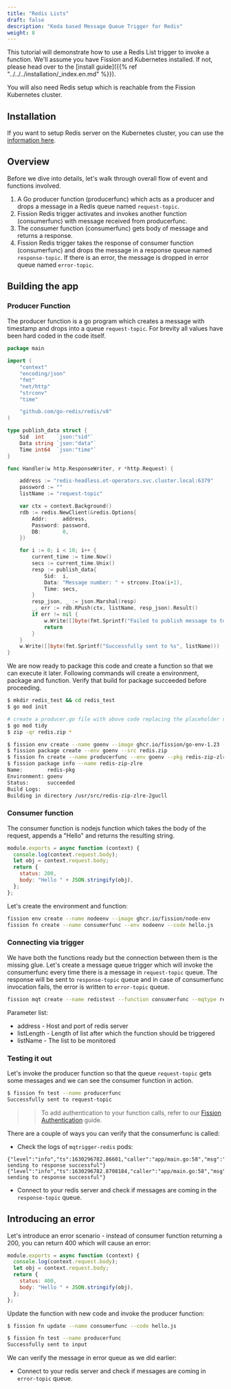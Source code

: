 ```yaml
---
title: "Redis Lists"
draft: false
description: "Keda based Message Queue Trigger for Redis"
weight: 8
---
```


This tutorial will demonstrate how to use a Redis List trigger to invoke a function.
We'll assume you have Fission and Kubernetes installed.
If not, please head over to the [install guide]({{% ref "../../../installation/_index.en.md" %}}).

You will also need Redis setup which is reachable from the Fission Kubernetes cluster.

## Installation

If you want to setup Redis server on the Kubernetes cluster, you can use the [information here](https://ot-container-kit.github.io/redis-operator/guide).

## Overview

Before we dive into details, let's walk through overall flow of event and functions involved.

1. A Go producer function (producerfunc) which acts as a producer and drops a message in a Redis queue named `request-topic`.
2. Fission Redis trigger activates and invokes another function (consumerfunc) with message received from producerfunc.
3. The consumer function (consumerfunc) gets body of message and returns a response.
4. Fission Redis trigger takes the response of consumer function (consumerfunc) and drops the message in a response queue named `response-topic`.
   If there is an error, the message is dropped in error queue named `error-topic`.

## Building the app

### Producer Function

The producer function is a go program which creates a message with timestamp and drops into a queue `request-topic`.
For brevity all values have been hard coded in the code itself.

```go
package main
​
import (
    "context"
    "encoding/json"
    "fmt"
    "net/http"
    "strconv"
    "time"

    "github.com/go-redis/redis/v8"
)

type publish_data struct {
    Sid  int    `json:"sid"`
    Data string `json:"data"`
    Time int64  `json:"time"`
}

func Handler(w http.ResponseWriter, r *http.Request) {

    address := "redis-headless.ot-operators.svc.cluster.local:6379"
    password := ""
    listName := "request-topic"

    var ctx = context.Background()
    rdb := redis.NewClient(&redis.Options{
        Addr:     address,
        Password: password,
        DB:       0,
    })

    for i := 0; i < 10; i++ {
        current_time := time.Now()
        secs := current_time.Unix()
        resp := publish_data{
            Sid:  i,
            Data: "Message number: " + strconv.Itoa(i+1),
            Time: secs,
        }
        resp_json, _ := json.Marshal(resp)
        _, err := rdb.RPush(ctx, listName, resp_json).Result()
        if err != nil {
            w.Write([]byte(fmt.Sprintf("Failed to publish message to topic %s: %v", listName, err)))
            return
        }
    }
    w.Write([]byte(fmt.Sprintf("Successfully sent to %s", listName)))
}
```

We are now ready to package this code and create a function so that we can execute it later.
Following commands will create a environment, package and function.
Verify that build for package succeeded before proceeding.

```sh
$ mkdir redis_test && cd redis_test
$ go mod init

# create a producer.go file with above code replacing the placeholder values with actual ones
$ go mod tidy
$ zip -qr redis.zip *

$ fission env create --name goenv --image ghcr.io/fission/go-env-1.23 --builder ghcr.io/fission/go-builder-1.23
$ fission package create --env goenv --src redis.zip
$ fission fn create --name producerfunc --env goenv --pkg redis-zip-zlre --entrypoint Handler
$ fission package info --name redis-zip-zlre
Name:        redis-pkg
Environment: goenv
Status:      succeeded
Build Logs:
Building in directory /usr/src/redis-zip-zlre-2gucll
```

### Consumer function

The consumer function is nodejs function which takes the body of the request, appends a "Hello" and returns the resulting string.

```js
module.exports = async function (context) {
  console.log(context.request.body);
  let obj = context.request.body;
  return {
    status: 200,
    body: "Hello " + JSON.stringify(obj),
  };
};
```

Let's create the environment and function:

```bash
fission env create --name nodeenv --image ghcr.io/fission/node-env
fission fn create --name consumerfunc --env nodeenv --code hello.js
```

### Connecting via trigger

We have both the functions ready but the connection between them is the missing glue.
Let's create a message queue trigger which will invoke the consumerfunc every time there is a message in `request-topic` queue.
The response will be sent to `response-topic` queue and in case of consumerfunc invocation fails, the error is written to `error-topic` queue.

```bash
fission mqt create --name redistest --function consumerfunc --mqtype redis --mqtkind keda --topic request-topic --resptopic response-topic --errortopic error-topic --maxretries 3 --metadata address=redis-headless.ot-operators.svc.cluster.local:6379 --metadata listLength=10 --metadata listName=request-topic
```

Parameter list:

- address - Host and port of redis server
- listLength - Length of list after which the function should be triggered
- listName - The list to be monitored

### Testing it out

Let's invoke the producer function so that the queue `request-topic` gets some messages and we can see the consumer function in action.

```bash
$ fission fn test --name producerfunc
Successfully sent to request-topic
```

>> To add authentication to your function calls, refer to our [Fission Authentication](/docs/installation/authentication) guide.

There are a couple of ways you can verify that the consumerfunc is called:

- Check the logs of `mqtrigger-redis` pods:

```text
{"level":"info","ts":1630296782.86601,"caller":"app/main.go:58","msg":"Message sending to response successful"}
{"level":"info","ts":1630296782.8708184,"caller":"app/main.go:58","msg":"Message sending to response successful"}
```

- Connect to your redis server and check if messages are coming in the `response-topic` queue.

## Introducing an error

Let's introduce an error scenario - instead of consumer function returning a 200, you can return 400 which will cause an error:

```js
module.exports = async function (context) {
  console.log(context.request.body);
  let obj = context.request.body;
  return {
    status: 400,
    body: "Hello " + JSON.stringify(obj),
  };
};
```

Update the function with new code and invoke the producer function:

```bash
$ fission fn update --name consumerfunc --code hello.js

$ fission fn test --name producerfunc
Successfully sent to input
```

We can verify the message in error queue as we did earlier:

- Connect to your redis server and check if messages are coming in `error-topic` queue.
